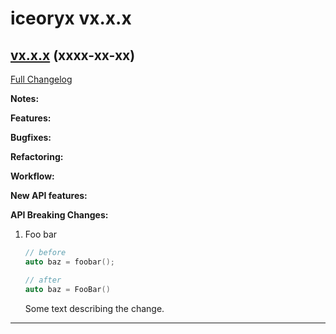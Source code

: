 # iceoryx vx.x.x

## [vx.x.x](https://github.com/eclipse-iceoryx/iceoryx/tree/vx.x.x) (xxxx-xx-xx) <!--NOLINT remove this when tag is set-->

[Full Changelog](https://github.com/eclipse-iceoryx/iceoryx/compare/vx.x.x...vx.x.x) <!--NOLINT remove this when tag is set-->

**Notes:**

**Features:**

**Bugfixes:**

**Refactoring:**

**Workflow:**

**New API features:**

**API Breaking Changes:**

1. Foo bar

    ```cpp
    // before
    auto baz = foobar();

    // after
    auto baz = FooBar()
    ```

    Some text describing the change.

---
